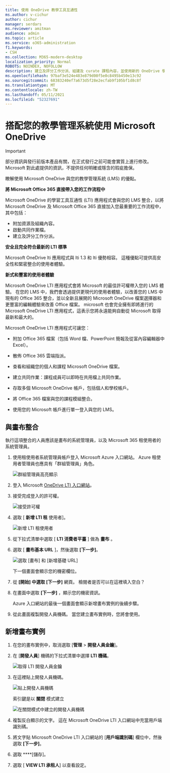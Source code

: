 ```yaml
---
title: 使用 OneDrive 教學工具互通性
ms.author: v-cichur
author: cichur
manager: serdars
ms.reviewer: amitman
audience: admin
ms.topic: article
ms.service: o365-administration
f1.keywords:
- CSH
ms.collection: M365-modern-desktop
localization_priority: Normal
ROBOTS: NOINDEX, NOFOLLOW
description: 建立及評分工作分派、組建及 curate 課程內容，並使用新的 OneDrive 學習工具互通性應用程式即時共同處理檔案。
ms.openlocfilehash: 97baf3e524e483e879d00f5e0c8495b450e13c92
ms.sourcegitcommit: 68383240ef7a673d5f28e2ecfab9f105bf1d8c8f
ms.translationtype: MT
ms.contentlocale: zh-TW
ms.lasthandoff: 05/11/2021
ms.locfileid: "52327691"
---
```

# <a name="use-microsoft-onedrive-with-your-learning-management-system"></a>搭配您的教學管理系統使用 Microsoft OneDrive

> [!IMPORTANT]
> 部分資訊與發行前版本產品有關，在正式發行之前可能會實質上進行修改。 Microsoft 對此處提供的資訊，不提供任何明確或隱含的瑕疵擔保。

瞭解使用 Microsoft OneDrive 與您的教學管理系統 (LMS) 的優點。

**將 Microsoft Office 365 直接帶入您的工作流程中**

Microsoft OneDrive 的學習工具互通性 (LTI) 應用程式會與您的 LMS 整合，以將 Microsoft OneDrive 及 Microsoft Office 365 直接加入您最重要的工作流程中，其中包括：

- 附加資源及組織內容。
- 啟動共同作業檔。
- 建立及評分工作分派。

**安全且完全符合最新的 LTI 標準**

Microsoft OneDrive lti 應用程式與 lti 1.3 和 lti 優勢相容。 這種優點可提供高安全性和緊密整合的使用者體驗。

**新式和豐富的使用者體驗**

Microsoft OneDrive LTI 應用程式會將 Microsoft 的最佳許可權帶入您的 LMS 體驗。 在您的 LMS 中，我們會透過提供更現代的使用者體驗，以改善您的 LMS 中現有的 Office 365 整合，並以全新且展開的 Microsoft OneDrive 檔案選擇器和更豐富的編輯體驗來改善 Office 檔案。 microsoft 也會完全擁有即將進行的 Microsoft OneDrive LTI 應用程式，這表示您將永遠能夠自動從 Microsoft 取得最新和最大的。

Microsoft OneDrive LTI 應用程式可讓您：

- 附加 Office 365 檔案（包括 Word 檔、PowerPoint 簡報及從富內容編輯器中 Excel）。

- 散佈 Office 365 雲端指派。

- 查看和組織您的個人和課程 Microsoft OneDrive 檔案。

- 建立共同作業：課程成員可以即時在共用檔上共同作業。

- 存取多個 Microsoft OneDrive 帳戶，包括個人和學校帳戶。

- 將 Office 365 檔案與您的課程模組整合。

- 使用您的 Microsoft 帳戶進行單一登入與您的 LMS。

## <a name="integrate-with-canvas"></a>與畫布整合

執行這項整合的人員應該是畫布的系統管理員，以及 Microsoft 365 租使用者的系統管理員。

1. 使用租使用者系統管理員帳戶登入 Microsoft Azure 入口網站。 Azure 租使用者管理員也應具有「群組管理員」角色。

    ![群組管理員高亮顯示](../media/lti-media/lti-group-admin.png)

2. 登入 Microsoft [OneDrive LTI 入口網站](https://odltiappnl.azurewebsites.net/admin)。

3. 接受完成登入的許可權。

    ![接受許可權](../media/lti-media/lti-permissions.png)

4. 選取 [ **新增 LTI 租** 使用者]。

     ![新增 LTI 租使用者](../media/lti-media/lti-add-tenant.png)

5. 從下拉式清單中選取 [ **LTI 消費者平臺** ] 做為 **畫布** 。

6. 選取 [ **畫布基本 URL** ]，然後選取 **[下一步]**。

    ![選取 [畫布] 和 [新增基礎 URL]](../media/lti-media/lti-canvas-base-url.png)

   下一個畫面會顯示您的機密欄位。

7. 從 **[開始] 中選取 [下一步]** 網頁。 檢閱者是否可以在這裡填入空白？

8. 在畫面中選取 **[下一步]** ，顯示您的機密資訊。

   Azure 入口網站的最後一個畫面會顯示新增畫布實例的後續步驟。

9. 從此畫面複製開發人員機碼。 當您建立畫布實例時，您將會使用。

## <a name="add-the-canvas-instance"></a>新增畫布實例

1. 在您的畫布實例中，取消選取 [**管理**  >  **開發人員金鑰**]。

2. 在 [**開發人員**] 機碼的下拉式清單中選擇 **LTI 機碼**。

   ![取得 LTI 開發人員金鑰](../media/lti-media/lti-developer-keys.png)

3. 在這裡貼上開發人員機碼。

     ![貼上開發人員機碼](../media/lti-media/lti-developer-keys.png)

   索引鍵是以 **關閉** 模式建立

   ![在關閉模式中建立的開發人員機碼](../media/lti-media/lti-copy-developer-keys.png)

4. 複製反白顯示的文字。
    這在 Microsoft OneDrive LTI 入口網站中充當用戶端識別碼。

5. 將文字貼 Microsoft OneDrive LTI 入口網站的 [**用戶端識別碼**] 欄位中，然後選取 **[下一步]**。

6. 選取 ****[儲存]。

7. 選取 [ **VIEW LTI 承租人**] 以查看設定。
